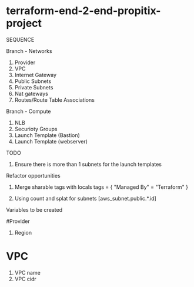 # terraform-end-2-end-propitix-project


SEQUENCE 

Branch - Networks

1. Provider 
2. VPC 
3. Internet Gateway 
4. Public Subnets 
5. Private Subnets
6. Nat gateways
7. Routes/Route Table Associations

Branch - Compute

1. NLB 
2. Securioty Groups 
3. Launch Template (Bastion)
4. Launch Template (webserver)

TODO 
1. Ensure there is more than 1 subnets for the launch templates




Refactor opportunities

1. Merge sharable tags with locals 
  tags = {
    "Managed By" = "Terraform"
  }

2. Using count and splat for subnets [aws_subnet.public.*.id]

Variables to be created 

#Provider
1. Region 

# VPC 
1. VPC name 
2. VPC cidr